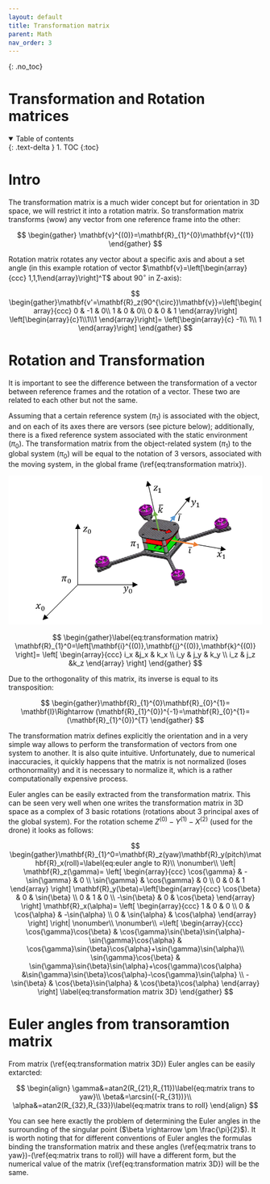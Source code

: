 ```yaml
---
layout: default
title: Transformation matrix
parent: Math
nav_order: 3
---
```


<!-- comment or image allows {: .no_toc} to work correctly  (don't ask me why) -->

{: .no_toc}

# Transformation and Rotation matrices

<details open markdown="block">
  <summary>
    Table of contents
  </summary>
  {: .text-delta }
1. TOC
{:toc}
</details>

# Intro

The transformation matrix is a much wider concept but for orientation in 3D space, we will restrict it into a rotation matrix. So transformation matrix transforms (wow) any vector from one reference frame into the other:

$$
\begin{gather} \mathbf{v}^{(0)}=\mathbf{R}_{1}^{0}\mathbf{v}^{(1)}
\end{gather}
$$

Rotation matrix rotates any vector about a specific axis and about a set angle (in this example rotation of vector $\mathbf{v}=\left[\begin{array}{ccc} 1,1,1\end{array}\right]^T$ about $90^{\circ}$ in Z-axis):

$$
\begin{gather}\mathbf{v'=\mathbf{R}_z(90^{\circ})\mathbf{v}}=\left[\begin{array}{ccc} 0 & -1 & 0\\ 1 & 0 & 0\\    0 & 0 & 1   \end{array}\right]    \left[\begin{array}{c}1\\1\\1    \end{array}\right]=     \left[\begin{array}{c}      -1\\    1\\    1    \end{array}\right]
\end{gather}
$$

# Rotation and Transformation

It is important to see the difference between the transformation of a vector between reference frames and the rotation of a vector. These two are related to each other but not the same.

Assuming that a certain reference system ($\pi_1$) is associated with the object, and on each of its axes there are versors (see picture below); additionally, there is a fixed reference system associated with the static environment ($\pi_0$). The transformation matrix from the object-related system ($\pi_1$) to the global system ($\pi_0$) will be equal to the notation of 3 versors, associated with the moving system, in the global frame (\ref{eq:transformation matrix}).

[![image](images/macierz%20rotacji.png)](images/macierz%20rotacji.png)

$$
\begin{gather}\label{eq:transformation matrix}  \mathbf{R}_{1}^0=\left[\mathbf{i}^{(0)},\mathbf{j}^{(0)},\mathbf{k}^{(0)}    \right]=    \left[    \begin{array}{ccc}       i_x &j_x & k_x \\      i_y & j_y & k_y \\       i_z & j_z &k_z    \end{array}    \right]
\end{gather}
$$

Due to the orthogonality of this matrix, its inverse is equal to its transposition:

$$
\begin{gather}\mathbf{R}_{1}^{0}\mathbf{R}_{0}^{1}= \mathbf{I}\Rightarrow (\mathbf{R}_{1}^{0})^{-1}=\mathbf{R}_{0}^{1}=(\mathbf{R}_{1}^{0})^{T}
\end{gather}
$$

The transformation matrix defines explicitly the orientation and in a very simple way allows to perform the transformation of vectors from one system to another. It is also quite intuitive. Unfortunately, due to numerical inaccuracies, it quickly happens that the matrix is not normalized (loses orthonormality) and it is necessary to normalize it, which is a rather computationally expensive process.

Euler angles can be easily extracted from the transformation matrix. This can be seen very well when one writes the transformation matrix in 3D space as a complex of 3 basic rotations (rotations about 3 principal axes of the global system). For the rotation scheme $Z^{(0)}-Y^{(1)}-X^{(2)}$ (used for the drone) it looks as follows:

$$
\begin{gather}\mathbf{R}_{1}^0=\mathbf{R}_z(yaw)\mathbf{R}_y(pitch)\mathbf{R}_x(roll)=\label{eq:euler angle to R}\\  \nonumber\\    \left|       \mathbf{R}_z(\gamma)=  \left[     \begin{array}{ccc}         \cos{\gamma} & -\sin{\gamma} & 0 \\         \sin{\gamma} & \cos{\gamma} & 0 \\          0 & 0 & 1     \end{array}     \right]    \mathbf{R}_y(\beta)=\left[\begin{array}{ccc}        \cos{\beta} & 0 & \sin{\beta} \\        0 & 1 & 0  \\        -\sin{\beta} & 0 & \cos{\beta}    \end{array}     \right] \mathbf{R}_x(\alpha)=    \left[    \begin{array}{ccc}        1 & 0 & 0 \\        0 & \cos{\alpha} & -\sin{\alpha}  \\        0 & \sin{\alpha} & \cos{\alpha}    \end{array}        \right]    \right| \nonumber\\ \nonumber\\   =\left[    \begin{array}{ccc}         \cos{\gamma}\cos{\beta} & \cos{\gamma}\sin{\beta}\sin{\alpha}-\sin{\gamma}\cos{\alpha} & \cos{\gamma}\sin{\beta}\cos{\alpha}+\sin{\gamma}\sin{\alpha}\\         \sin{\gamma}\cos{\beta} & \sin{\gamma}\sin{\beta}\sin{\alpha}+\cos{\gamma}\cos{\alpha} &\sin{\gamma}\sin{\beta}\cos{\alpha}-\cos{\gamma}\sin{\alpha} \\          -\sin{\beta} & \cos{\beta}\sin{\alpha} & \cos{\beta}\cos{\alpha}     \end{array}  \right] \label{eq:transformation matrix 3D}
\end{gather}
$$

# Euler angles from transoramtion matrix

From matrix (\ref{eq:transformation matrix 3D}) Euler angles can be easily extarcted:

$$
   \begin{align}       \gamma&=atan2(R_{21},R_{11})\label{eq:matrix trans to yaw}\\       \beta&=\arcsin{(-R_{31})}\\       \alpha&=atan2(R_{32},R_{33})\label{eq:matrix trans to roll}   \end{align}
$$

You can see here exactly the problem of determining the Euler angles in the surrounding of the singular point ($\beta \rightarrow \pm \frac{\pi}{2}$). It is worth noting that for different conventions of Euler angles the formulas binding the transformation matrix and these angles (\ref{eq:matrix trans to yaw})-(\ref{eq:matrix trans to roll}) will have a different form, but the numerical value of the matrix (\ref{eq:transformation matrix 3D}) will be the same.
